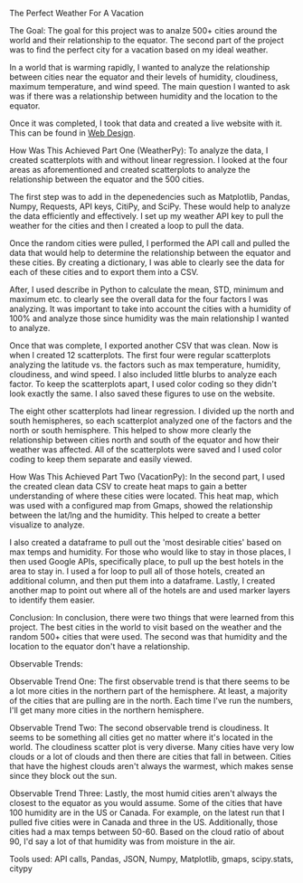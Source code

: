The Perfect Weather For A Vacation

The Goal:
The goal for this project was to analze 500+ cities around the world and their relationship to the equator. The second part of the project was to find the perfect city for a vacation based on my ideal weather. 

In a world that is warming rapidly, I wanted to analyze the relationship between cities near the equator and their levels of humidity, cloudiness, maximum temperature, and wind speed. The main question I wanted to ask was if there was a relationship between humidity and the location to the equator. 

Once it was completed, I took that data and created a live website with it. This can be found in [Web Design](https://github.com/EmmaLimoli/web-design-challenge). 


How Was This Achieved Part One (WeatherPy):
To analyze the data, I created scatterplots with and without linear regression. I looked at the four areas as aforementioned and created scatterplots to analyze the relationship between the equator and the 500 cities. 

The first step was to add in the depenedencies such as Matplotlib, Pandas, Numpy, Requests, API keys, CitiPy, and SciPy. These would help to analyze the data efficiently and effectively. I set up my weather API key to pull the weather for the cities and then I created a loop to pull the data.

Once the random cities were pulled, I performed the API call and pulled the data that would help to determine the relationship between the equator and these cities. By creating a dictionary, I was able to clearly see the data for each of these cities and to export them into a CSV.

After, I used describe in Python to calculate the mean, STD, minimum and maximum etc. to clearly see the overall data for the four factors I was analyzing. It was important to take into account the cities with a humidity of 100% and analyze those since humidity was the main relationship I wanted to analyze. 

Once that was complete, I exported another CSV that was clean. Now is when I created 12 scatterplots. The first four were regular scatterplots analyzing the latitude vs. the factors such as max temperature, humidity, cloudiness, and wind speed. I also included little blurbs to analyze each factor. To keep the scatterplots apart, I used color coding so they didn't look exactly the same. I also saved these figures to use on the website.

The eight other scatterplots had linear regression. I divided up the north and south hemispheres, so each scatterplot analyzed one of the factors and the north or south hemisphere. This helped to show more clearly the relationship between cities north and south of the equator and how their weather was affected. All of the scatterplots were saved and I used color coding to keep them separate and easily viewed.

How Was This Achieved Part Two (VacationPy):
In the second part, I used the created clean data CSV to create heat maps to gain a better understanding of where these cities were located. This heat map, which was used with a configured map from Gmaps, showed the relationship between the lat/lng and the humidity. This helped to create a better visualize to analyze. 

I also created a dataframe to pull out the 'most desirable cities' based on max temps and humidity. For those who would like to stay in those places, I then used Google APIs, specifically place, to pull up the best hotels in the area to stay in. I used a for loop to pull all of those hotels, created an additional column, and then put them into a dataframe. Lastly, I created another map to point out where all of the hotels are and used marker layers to identify them easier.

Conclusion:
In conclusion, there were two things that were learned from this project. The best cities in the world to visit based on the weather and the random 500+ cities that were used. The second was that humidity and the location to the equator don't have a relationship.  

Observable Trends:

Observable Trend One: 
The first observable trend is that there seems to be a lot more cities in the northern part of the hemisphere. At least, a majority of the cities that are pulling are in the north. Each time I've run the numbers, I'll get many more cities in the northern hemisphere.

Observable Trend Two: 
The second observable trend is cloudiness. It seems to be something all cities get no matter where it's located in the world. The cloudiness scatter plot is very diverse. Many cities have very low clouds or a lot of clouds and then there are cities that fall in between. Cities that have the highest clouds aren't always the warmest, which makes sense since they block out the sun.

Observable Trend Three: 
Lastly, the most humid cities aren't always the closest to the equator as you would assume. Some of the cities that have 100 humidity are in the US or Canada. For example, on the latest run that I pulled five cities were in Canada and three in the US. Additionally, those cities had a max temps between 50-60. Based on the cloud ratio of about 90, I'd say a lot of that humidity was from moisture in the air.

Tools used: API calls, Pandas, JSON, Numpy, Matplotlib, gmaps, scipy.stats, citypy

